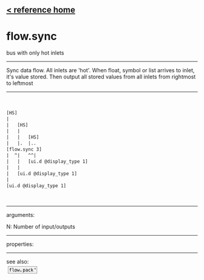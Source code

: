 [< reference home](ceammc_lib.html)
---

# flow.sync


bus with only hot inlets

---

Sync data flow. All inlets are &#39;hot&#39;. When float, symbol or list arrives to inlet,
            it&#39;s value stored. Then output all stored values from all inlets from rightmost to
            leftmost<br>


---


```


[HS]
|
|   [HS]
|   |
|   |   [HS]
|   |.  |..
[flow.sync 3]
|  ^|   ^^|
|   |   [ui.d @display_type 1]
|   |
|   [ui.d @display_type 1]
|
[ui.d @display_type 1]

            
```

---
arguments:

N: Number of
            input/outputs<br>

---
properties:


---
see also:<br>
[![flow.pack&#39;](img/object_flow.pack&#39;.png)](flow.pack'.html)
